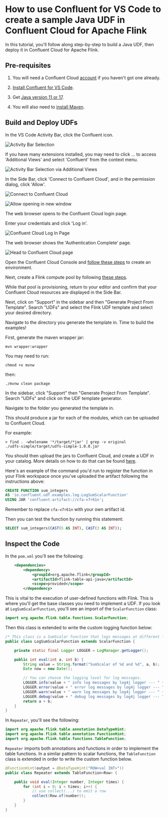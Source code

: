 <!-- title: How to use Confluent for VS Code to create a sample Java UDF in Confluent Cloud for Apache Flink -->
<!-- description: In this tutorial, learn how to develop, upload, register and execute Flink UDFs with Confluent for VS Code, with step-by-step instructions. -->

# How to use Confluent for VS Code to create a sample Java UDF in Confluent Cloud for Apache Flink

In this tutorial, you'll follow along step-by-step to build a Java UDF, then deploy it in Confluent Cloud for Apache Flink. 

## Pre-requisites

1. You will need a Confluent Cloud [account](https://www.confluent.io/confluent-cloud/tryfree/) if you haven't got one already. 

2. [Install Confluent for VS Code](https://docs.confluent.io/cloud/current/client-apps/vs-code-extension.html).

3. Get [Java version 11 or 17](https://www.oracle.com/java/technologies/).

4. You will also need to [install Maven](https://maven.apache.org/).

## Build and Deploy UDFs

In the VS Code Activity Bar, click the Confluent icon.

![Activity Bar Selection](https://raw.githubusercontent.com/confluentinc/tutorials/master/vscode-produce-and-consume/img/activity-bar-selection.png)

If you have many extensions installed, you may need to click … to access 'Additional Views' and select 'Confluent' from the context menu.

![Activity Bar Selection via Additional Views](https://raw.githubusercontent.com/confluentinc/tutorials/master/vscode-produce-and-consume/img/via-views.png)

In the Side Bar, click 'Connect to Confluent Cloud', and in the permission dialog, click 'Allow'.

![Connect to Confluent Cloud](https://raw.githubusercontent.com/confluentinc/tutorials/master/vscode-produce-and-consume/img/connect-to-cc.png)

![Allow opening in new window](https://raw.githubusercontent.com/confluentinc/tutorials/master/vscode-produce-and-consume/img/new-window.png)

The web browser opens to the Confluent Cloud login page.

Enter your credentials and click 'Log in'.

![Confluent Cloud Log In Page](https://raw.githubusercontent.com/confluentinc/tutorials/master/vscode-produce-and-consume/img/login.png)

The web browser shows the 'Authentication Complete' page.

![Head to Confluent Cloud page](https://raw.githubusercontent.com/confluentinc/tutorials/master/vscode-produce-and-consume/img/auth-complete-page.png)

Open the Confluent Cloud Console and [follow these steps](https://docs.confluent.io/cloud/current/get-started/index.html#section-1-create-a-cluster-and-add-a-topic) to create an environment.

Next, create a Flink compute pool by following [these steps](https://docs.confluent.io/cloud/current/flink/operate-and-deploy/create-compute-pool.html).

While that pool is provisioning, return to your editor and confirm that your Confluent Cloud resources are displayed in the Side Bar.

Next, click on "Support" in the sidebar and then "Generate Project From Template". Search "UDFs" and select the Flink UDF template and select your desired directory. 

Navigate to the directory you generate the template in. Time to build the examples!

First, generate the maven wrapper jar:

```shell
mvn wrapper:wrapper 
```

You may need to run:

```shell
chmod +x mvnw
```

then: 

```shell
./mvnw clean package
```

In the sidebar, click "Support" then "Generate Project From Template". Search "UDFs" and click on the UDF template generator. 

Navigate to the folder you generated the template in. 

This should produce a jar for each of the modules, which can be uploaded to Confluent Cloud.

For example:

```shell
> find . -wholename '*/target/*jar' | grep -v original
./udfs-simple/target/udfs-simple-1.0.0.jar
```

You should then upload the jars to Confluent Cloud, and create a UDF in your catalog.
More details on how to do that can be found
[here](https://docs.confluent.io/cloud/current/flink/how-to-guides/create-udf.html).

Here's an example of the command you'd run to register the function in your Flink workspace once you've uploaded the artifact following the instructions above:

```sql
CREATE FUNCTION sum_integers
AS 'io.confluent.udf.examples.log.LogSumScalarFunction'
USING JAR 'confluent-artifact://cfa-v7r61n';
```
Remember to replace `cfa-v7r61n` with your own artifact id.

Then you can test the function by running this statement:

```sql
SELECT sum_integers(CAST(5 AS INT), CAST(3 AS INT));
```

## Inspect the Code

In the `pom.xml` you'll see the following:

```xml
    <dependencies>
        <dependency>
            <groupId>org.apache.flink</groupId>
            <artifactId>flink-table-api-java</artifactId>
            <scope>provided</scope>
        </dependency>
```

This is vital to the execution of user-defined functions with Flink. This is where you'll get the base classes 
you need to implement a UDF. If you look at `LogSumScalarFunction`, you'll see an import of the `ScalarFunction` class:

```java
import org.apache.flink.table.functions.ScalarFunction;
```

Then this class is extended to write the custom logging function below:

```java
/* This class is a SumScalar function that logs messages at different levels */
public class LogSumScalarFunction extends ScalarFunction {

    private static final Logger LOGGER = LogManager.getLogger();

    public int eval(int a, int b) {
        String value = String.format("SumScalar of %d and %d", a, b);
        Date now = new Date();

        // You can choose the logging level for log messages.
        LOGGER.info(value + " info log messages by log4j logger --- " + now);
        LOGGER.error(value + " error log messages by log4j logger --- " + now);
        LOGGER.warn(value + " warn log messages by log4j logger --- " + now);
        LOGGER.debug(value + " debug log messages by log4j logger --- " + now);
        return a + b;
    }
}
```

In `Repeater`, you'll see the following:

```java
import org.apache.flink.table.annotation.DataTypeHint;
import org.apache.flink.table.annotation.FunctionHint;
import org.apache.flink.table.functions.TableFunction;
```

`Repeater` imports both annotations and functions in order to implement the table functions. In a similar pattern to scalar functions, the `TableFunction`
class is extended in order to write the custom function below.

```java
@FunctionHint(output = @DataTypeHint("ROW<val INT>"))
public class Repeater extends TableFunction<Row> {

    public void eval(Integer number, Integer times) {
        for (int i = 0; i < times; i++) {
            // use collect(...) to emit a row
            collect(Row.of(number));
        }
    }
}
```


